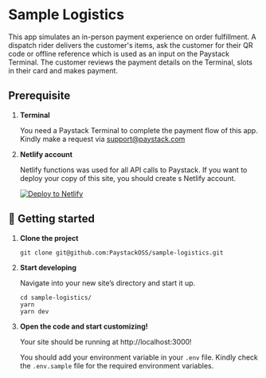 # Sample Logistics
This app simulates an in-person payment experience on order fulfillment. A dispatch rider delivers the customer's items, ask the customer for their QR code or offline reference which is used as an input on the Paystack Terminal.
The customer reviews the payment details on the Terminal, slots in their card and makes payment.

## Prerequisite
1. **Terminal**
    
    You need a Paystack Terminal to complete the payment flow of this app. Kindly make a request via support@paystack.com

2. **Netlify account**

    Netlify functions was used for all API calls to Paystack. If you want to deploy your copy of this site, you should create s Netlify account.
    
    [<img src="https://www.netlify.com/img/deploy/button.svg" alt="Deploy to Netlify">](https://app.netlify.com/start/deploy?repository=https://github.com/PaystackOSS/sample-logistics)
    

## 🚀 Getting started

1.  **Clone  the project**

    ```shell
    git clone git@github.com:PaystackOSS/sample-logistics.git
    ```

2.  **Start developing**

    Navigate into your new site’s directory and start it up.

    ```shell
    cd sample-logistics/
    yarn
    yarn dev
    ```

3.  **Open the code and start customizing!**

    Your site should be running at http://localhost:3000!
    
    You should add your environment variable in your `.env` file. Kindly check the `.env.sample` file  for the required environment variables. 
